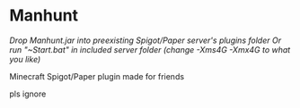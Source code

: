# Manhunt

_Drop Manhunt.jar into preexisting Spigot/Paper server's plugins folder_
_Or run "~Start.bat" in included server folder (change -Xms4G -Xmx4G to what you like)_

Minecraft Spigot/Paper plugin made for friends

pls ignore
